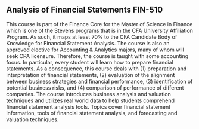 ## Analysis of Financial Statements FIN-510
This course is part of the Finance Core for the Master of Science in Finance which is one of
the Stevens programs that is in the CFA University Affiliation Program. As such, it maps
at least 70% to the CFA Candidate Body of Knowledge for Financial Statement Analysis.
The course is also an approved elective for Accounting & Analytics majors, many of whom
will seek CPA licensure. Therefore, the course is taught with some accounting focus. In
particular, every student will learn how to prepare financial statements.
As a consequence, this course deals with (1) preparation and interpretation of financial
statements, (2) evaluation of the alignment between business strategies and financial
performance, (3) identification of potential business risks, and (4) comparison of performance of
different companies. The course introduces business analysis and valuation techniques and
utilizes real world data to help students comprehend financial statement analysis tools. Topics
cover financial statement information, tools of financial statement analysis, and forecasting and
valuation techniques.
